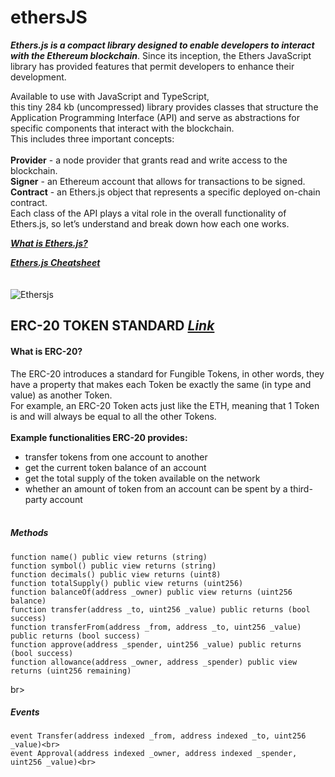 # ethersJS

***Ethers.js is a compact library designed to enable developers to interact with the Ethereum blockchain***. Since its inception, the Ethers JavaScript library has provided features that permit developers to enhance their development.<br>

Available to use with JavaScript and TypeScript,<br> this tiny 284 kb (uncompressed) library provides classes that structure the Application Programming Interface (API) and serve as abstractions for specific components that interact with the blockchain.<br> This includes three important concepts:
<br><br>
**Provider** - a node provider that grants read and write access to the blockchain.<br>
**Signer** - an Ethereum account that allows for transactions to be signed.<br>
**Contract** - an Ethers.js object that represents a specific deployed on-chain contract.<br>
Each class of the API plays a vital role in the overall functionality of Ethers.js, so let’s understand and break down how each one works.<br>

***[What is Ethers.js?](https://docs.alchemy.com/docs/what-is-ethers-js)***

***[Ethers.js Cheatsheet](https://www.testingchain.xyz/posts/cheatsheets/ethers-js)***<br><br><br>
![Ethersjs](https://github.com/CoorayNTL/ethersJS/assets/96631498/ebced0c9-9e8e-4251-97be-b59ff153868f)

## ERC-20 TOKEN STANDARD ***[Link](https://eips.ethereum.org/EIPS/eip-20)***

#### What is ERC-20?<br>
The ERC-20 introduces a standard for Fungible Tokens, in other words, they have a property that makes each Token be exactly the same (in type and value) as another Token.<br> For example, an ERC-20 Token acts just like the ETH, meaning that 1 Token is and will always be equal to all the other Tokens.<br><br>
**Example functionalities ERC-20 provides:**<br>
* transfer tokens from one account to another<br>
* get the current token balance of an account<br>
* get the total supply of the token available on the network<br>
* whether an amount of token from an account can be spent by a third-party account<br><br>
##### Methods<be>
```
function name() public view returns (string)
function symbol() public view returns (string)
function decimals() public view returns (uint8)
function totalSupply() public view returns (uint256)
function balanceOf(address _owner) public view returns (uint256 balance)
function transfer(address _to, uint256 _value) public returns (bool success)
function transferFrom(address _from, address _to, uint256 _value) public returns (bool success)
function approve(address _spender, uint256 _value) public returns (bool success)
function allowance(address _owner, address _spender) public view returns (uint256 remaining)

```
br>
##### Events<br>
```
event Transfer(address indexed _from, address indexed _to, uint256 _value)<br>
event Approval(address indexed _owner, address indexed _spender, uint256 _value)<br>
```
<br>
